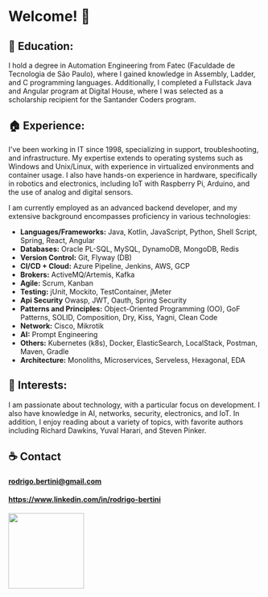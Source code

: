 # Welcome! :handshake:

## :bricks: Education:
I hold a degree in Automation Engineering from Fatec (Faculdade de Tecnologia de São Paulo), where I gained knowledge in Assembly, Ladder, and C programming languages. 
Additionally, I completed a Fullstack Java and Angular program at Digital House, where I was selected as a scholarship recipient for the Santander Coders program.

## :house: Experience:
I've been working in IT since 1998, specializing in support, troubleshooting, and infrastructure. My expertise extends to operating systems such as Windows and Unix/Linux, with experience in virtualized environments and container usage. 
I also have hands-on experience in hardware, specifically in robotics and electronics, including IoT with Raspberry Pi, Arduino, and the use of analog and digital sensors.

I am currently employed as an advanced backend developer, and my extensive background encompasses proficiency in various technologies:

- **Languages/Frameworks:** Java, Kotlin, JavaScript, Python, Shell Script, Spring, React, Angular
- **Databases:** Oracle PL-SQL, MySQL, DynamoDB, MongoDB, Redis
- **Version Control:** Git, Flyway (DB)
- **CI/CD + Cloud:** Azure Pipeline, Jenkins, AWS, GCP
- **Brokers:** ActiveMQ/Artemis, Kafka
- **Agile:** Scrum, Kanban
- **Testing:** jUnit, Mockito, TestContainer, jMeter
- **Api Security** Owasp, JWT, Oauth, Spring Security
- **Patterns and Principles:** Object-Oriented Programming (OO), GoF Patterns, SOLID, Composition, Dry, Kiss, Yagni, Clean Code
- **Network:** Cisco, Mikrotik
- **AI:** Prompt Engineering
- **Others:** Kubernetes (k8s), Docker, ElasticSearch, LocalStack, Postman, Maven, Gradle
- **Architecture:** Monoliths, Microservices, Serveless, Hexagonal, EDA

## :rocket: Interests:
I am passionate about technology, with a particular focus on development. 
I also have knowledge in AI, networks, security, electronics, and IoT. 
In addition, I enjoy reading about a variety of topics, with favorite authors including Richard Dawkins, Yuval Harari, and Steven Pinker.

## :coffee: Contact
#### rodrigo.bertini@gmail.com
#### https://www.linkedin.com/in/rodrigo-bertini
    
    
<div>
<img height="150em" src="https://github-readme-stats.vercel.app/api?username=rodx64&show_icons=true&theme=radical&include_all_commits=true&count_private=true"/>
</div>

  
